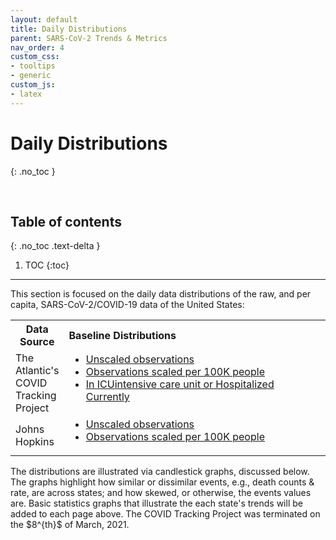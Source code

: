 ```yaml
---
layout: default
title: Daily Distributions
parent: SARS-CoV-2 Trends & Metrics
nav_order: 4
custom_css:
- tooltips
- generic
custom_js:
- latex
---
```


# Daily Distributions
{: .no_toc }

<br>

## Table of contents
{: .no_toc .text-delta }

1. TOC
{:toc}

---

<p>This section is focused on the daily data distributions of the raw, and per capita, SARS-CoV-2/COVID-19 data of the United States:</p>

<table>
  <tr>
    <th style="width: 13%;">Data Source</th><th style="text-align: left;">Baseline Distributions</th>
  </tr>
  <tr>
    <td>The Atlantic's COVID Tracking Project</td><td><ul style="margin-top: 0"><li><a href='https://briefings.github.io/sars/graphs/spreads/pages/atlantic.html'>Unscaled observations</a></li><li><a href='https://briefings.github.io/sars/graphs/spreads/pages/atlanticscaled.html'>Observations scaled per 100K people</a></li><li><a href='https://briefings.github.io/sars/graphs/spreads/pages/atlanticcurrently.html'>In <span class="tooltip">ICU<span class="tooltiptext">intensive care unit</span></span> or Hospitalized Currently</a></li></ul></td>
  </tr>
  <tr>
    <td>Johns Hopkins</td><td><ul style="margin-top: 0"><li><a href='https://briefings.github.io/sars/graphs/spreads/pages/hopkins.html'>Unscaled observations</a></li><li><a href='https://briefings.github.io/sars/graphs/spreads/pages/hopkinsscaled.html'>Observations scaled per 100K people</a></li></ul></td>
  </tr>
</table>

<p>The distributions are illustrated via candlestick graphs, discussed below.  The graphs highlight how similar or dissimilar events, e.g., death counts & rate, are across states; and how skewed, or otherwise, the events values are.  Basic statistics graphs that illustrate the each state's trends will be added to each page above.  The COVID Tracking Project was terminated on the $8^{th}$ of March, 2021.</p>
